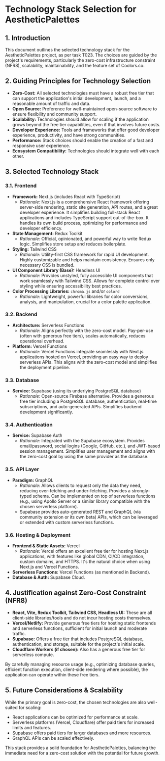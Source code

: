 # Technology Stack Selection for AestheticPalettes

## 1. Introduction

This document outlines the selected technology stack for the AestheticPalettes project, as per task T023. The choices are guided by the project's requirements, particularly the zero-cost infrastructure constraint (NFR8), scalability, maintainability, and the feature set of Coolors.co.

## 2. Guiding Principles for Technology Selection

- **Zero-Cost:** All selected technologies must have a robust free tier that can support the application's initial development, launch, and a reasonable amount of traffic and data.
- **Open Source:** Preference for well-maintained open-source software to ensure flexibility and community support.
- **Scalability:** Technologies should allow for scaling if the application grows beyond the free tier capabilities, even if that involves future costs.
- **Developer Experience:** Tools and frameworks that offer good developer experience, productivity, and have strong communities.
- **Performance:** Stack choices should enable the creation of a fast and responsive user experience.
- **Ecosystem Compatibility:** Technologies should integrate well with each other.

## 3. Selected Technology Stack

### 3.1. Frontend

- **Framework:** Next.js (includes React with TypeScript)
  - _Rationale:_ Next.js is a comprehensive React framework offering server-side rendering, static site generation, API routes, and a great developer experience. It simplifies building full-stack React applications and includes TypeScript support out-of-the-box. It handles its own build process, optimizing for performance and developer efficiency.
- **State Management:** Redux Toolkit
  - _Rationale:_ Official, opinionated, and powerful way to write Redux logic. Simplifies store setup and reduces boilerplate.
- **Styling:** Tailwind CSS
  - _Rationale:_ Utility-first CSS framework for rapid UI development. Highly customizable and helps maintain consistency. Ensures only necessary CSS is bundled.
- **UI Component Library (Base):** Headless UI
  - _Rationale:_ Provides unstyled, fully accessible UI components that work seamlessly with Tailwind CSS. Allows for complete control over styling while ensuring accessibility best practices.
- **Color Processing Libraries:** `chroma.js` and/or `colord`
  - _Rationale:_ Lightweight, powerful libraries for color conversions, analysis, and manipulation, crucial for a color palette application.

### 3.2. Backend

- **Architecture:** Serverless Functions
  - _Rationale:_ Aligns perfectly with the zero-cost model. Pay-per-use (often with generous free tiers), scales automatically, reduces operational overhead.
- **Platform:** Vercel Functions
  - _Rationale:_ Vercel Functions integrate seamlessly with Next.js applications hosted on Vercel, providing an easy way to deploy serverless APIs. This aligns with the zero-cost model and simplifies the deployment pipeline.

### 3.3. Database

- **Service:** Supabase (using its underlying PostgreSQL database)
  - _Rationale:_ Open-source Firebase alternative. Provides a generous free tier including a PostgreSQL database, authentication, real-time subscriptions, and auto-generated APIs. Simplifies backend development significantly.

### 3.4. Authentication

- **Service:** Supabase Auth
  - _Rationale:_ Integrated with the Supabase ecosystem. Provides email/password, social logins (Google, GitHub, etc.), and JWT-based session management. Simplifies user management and aligns with the zero-cost goal by using the same provider as the database.

### 3.5. API Layer

- **Paradigm:** GraphQL
  - _Rationale:_ Allows clients to request only the data they need, reducing over-fetching and under-fetching. Provides a strongly-typed schema. Can be implemented on top of serverless functions (e.g., using Apollo Server or a similar library compatible with the chosen serverless platform).
  - Supabase provides auto-generated REST and GraphQL (via community extension or its own beta) APIs, which can be leveraged or extended with custom serverless functions.

### 3.6. Hosting & Deployment

- **Frontend & Static Assets:** Vercel
  - _Rationale:_ Vercel offers an excellent free tier for hosting Next.js applications, with features like global CDN, CI/CD integration, custom domains, and HTTPS. It's the natural choice when using Next.js and Vercel Functions.
- **Serverless Functions:** Vercel Functions (as mentioned in Backend).
- **Database & Auth:** Supabase Cloud.

## 4. Justification against Zero-Cost Constraint (NFR8)

- **React, Vite, Redux Toolkit, Tailwind CSS, Headless UI:** These are all client-side libraries/tools and do not incur hosting costs themselves.
- **Vercel/Netlify:** Provide generous free tiers for hosting static frontends and serverless functions, sufficient for initial launch and moderate traffic.
- **Supabase:** Offers a free tier that includes PostgreSQL database, authentication, and storage, suitable for the project's initial scale.
- **Cloudflare Workers (if chosen):** Also has a generous free tier for serverless compute.

By carefully managing resource usage (e.g., optimizing database queries, efficient function execution, client-side rendering where possible), the application can operate within these free tiers.

## 5. Future Considerations & Scalability

While the primary goal is zero-cost, the chosen technologies are also well-suited for scaling:

- React applications can be optimized for performance at scale.
- Serverless platforms (Vercel, Cloudflare) offer paid tiers for increased limits and features.
- Supabase offers paid tiers for larger databases and more resources.
- GraphQL APIs can be scaled effectively.

This stack provides a solid foundation for AestheticPalettes, balancing the immediate need for a zero-cost solution with the potential for future growth.
